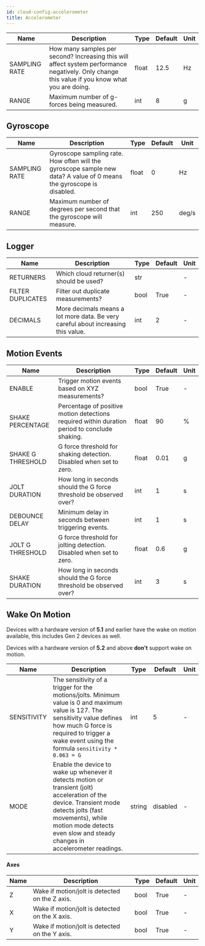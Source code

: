 ```yaml
---
id: cloud-config-accelerometer
title: Accelerometer
---
```


| Name | Description | Type | Default | Unit |
| ------ | ------ | ------ | ------ | ------ |
| SAMPLING RATE | How many samples per second? Increasing this will affect system performance negatively. Only change this value if you know what you are doing. | float | 12.5 | Hz |
| RANGE | Maximum number of g-forces being measured. | int | 8 | g |

## Gyroscope

| Name | Description | Type | Default | Unit |
| ------ | ------ | ------ | ------ | ------ |
| SAMPLING RATE | Gyroscope sampling rate. How often will the gyroscope sample new data? A value of 0 means the gyroscope is disabled. | float | 0 | Hz |
| RANGE | Maximum number of degrees per second that the gyroscope will measure. | int | 250 | deg/s |

## Logger

| Name | Description | Type | Default | Unit |
| ------ | ------ | ------ | ------ | ------ |
| RETURNERS | Which cloud returner(s) should be used? | str |  | - |
| FILTER DUPLICATES | Filter out duplicate measurements? | bool | True | - |
| DECIMALS | More decimals means a lot more data. Be very careful about increasing this value. | int | 2 | - |

## Motion Events

| Name | Description | Type | Default | Unit |
| ------ | ------ | ------ | ------ | ------ |
| ENABLE | Trigger motion events based on XYZ measurements? | bool | True | - |
| SHAKE PERCENTAGE | Percentage of positive motion detections required within duration period to conclude shaking. | float | 90 | % |
| SHAKE G THRESHOLD | G force threshold for shaking detection. Disabled when set to zero. | float | 0.01 | g |
| JOLT DURATION | How long in seconds should the G force threshold be observed over? | int | 1 | s |
| DEBOUNCE DELAY | Minimum delay in seconds between triggering events. | int | 1 | s |
| JOLT G THRESHOLD | G force threshold for jolting detection. Disabled when set to zero. | float | 0.6 | g |
| SHAKE DURATION | How long in seconds should the G force threshold be observed over? | int | 3 | s |

## Wake On Motion

Devices with a hardware version of **5.1** and earlier have the wake on motion available, this includes Gen 2 devices as well.

Devices with a hardware version of **5.2** and above **don't** support wake on motion.

| Name | Description | Type | Default | Unit |
| ------ | ------ | ------ | ------ | ------ |
| SENSITIVITY | The sensitivity of a trigger for the motions/jolts. Minimum value is 0 and maximum value is 127. The sensitivity value defines how much G force is required to trigger a wake event using the formula `sensitivity * 0.063 = G` | int | 5 | - |
| MODE | Enable the device to wake up whenever it detects motion or transient (jolt) acceleration of the device. Transient mode detects jolts (fast movements), while motion mode detects even slow and steady changes in accelerometer readings. | string | disabled | - |

#### Axes

| Name | Description | Type | Default | Unit |
| ------ | ------ | ------ | ------ | ------ |
| Z | Wake if motion/jolt is detected on the Z axis. | bool | True | - |
| X | Wake if motion/jolt is detected on the X axis. | bool | True | - |
| Y | Wake if motion/jolt is detected on the Y axis. | bool | True | - |
